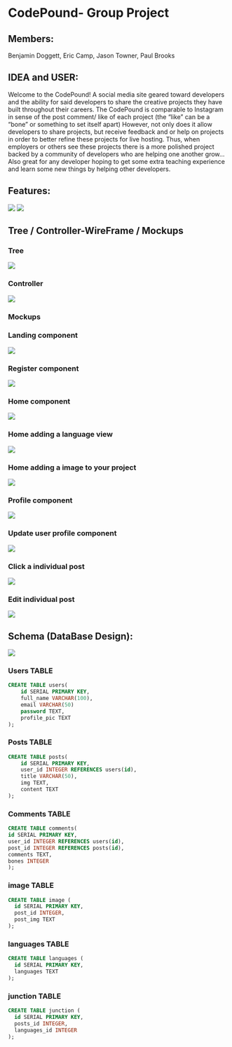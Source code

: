 # CodePound- Group Project
## Members:
Benjamin Doggett, Eric Camp, Jason Towner, Paul Brooks

## IDEA and USER:
Welcome to the CodePound! A social media site geared toward developers and the ability for said developers to share the creative projects they have built throughout their careers. The CodePound is comparable to Instagram in sense of the post comment/ like of each project (the “like” can be a “bone” or something to set itself apart) However, not only does it allow developers to share projects, but receive feedback and or help on projects in order to better refine these projects for live hosting. Thus, when employers or others see these projects there is a more polished project backed by a community of developers who are helping one another grow... Also great for any developer hoping to get some extra teaching experience and learn some new things by helping other developers.

## Features:
<img src = "./pictures/mvp-part1.png">
<img src = "./pictures/mvp-part2.png">

## Tree / Controller-WireFrame / Mockups
### Tree
<img src = "./pictures/Tree FINAL.png">

### Controller
<img src = "./pictures/Controller-wireframe FINAL.png">

### Mockups
### Landing component
<img src = "./pictures/Landing FINAL component.png">

### Register component
<img src = "./pictures/Register component.png">

### Home component
<img src = "./pictures/Home FINAL 3 component.png">

### Home adding a language view
<img src = "./pictures/Language Select Screen.png">

### Home adding a image to your project
<img src = "./pictures/Add a image.png">

### Profile component
<img src = "./pictures/Profile FINAL 3 component.png">

### Update user profile component
<img src = "./pictures/Profile Update view.png">

### Click a individual post
<img src = "./pictures/Click post.png">

### Edit individual post
<img src = "./pictures/Edit post.png">

## Schema (DataBase Design):
<img src = "./pictures/Database-relations.png">


### Users TABLE
```SQL
CREATE TABLE users(
    id SERIAL PRIMARY KEY,
    full_name VARCHAR(100),
    email VARCHAR(50)
    password TEXT,
    profile_pic TEXT
);
```

### Posts TABLE 
```SQL
CREATE TABLE posts(
    id SERIAL PRIMARY KEY,
    user_id INTEGER REFERENCES users(id),
    title VARCHAR(50),
    img TEXT,
    content TEXT
);
```

### Comments TABLE
```SQL 
CREATE TABLE comments(
id SERIAL PRIMARY KEY,
user_id INTEGER REFERENCES users(id),
post_id INTEGER REFERENCES posts(id),
comments TEXT,
bones INTEGER
);
```

### image TABLE 
```SQL 
CREATE TABLE image (
  id SERIAL PRIMARY KEY,
  post_id INTEGER,
  post_img TEXT
);
```

### languages TABLE 
```SQL
CREATE TABLE languages (
  id SERIAL PRIMARY KEY,
  languages TEXT
);
```

### junction TABLE 
```SQL
CREATE TABLE junction (
  id SERIAL PRIMARY KEY,
  posts_id INTEGER,
  languages_id INTEGER
);
```
